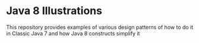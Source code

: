 # Java 8 Illustrations
This repository provides examples of various design patterns of how to do it in Classic Java 7 and how Java 8 constructs simplify it
